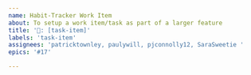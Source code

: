 ```yaml
---
name: Habit-Tracker Work Item
about: To setup a work item/task as part of a larger feature
title: '📝: [task-item]'
labels: 'task-item'
assignees: 'patricktownley, paulywill, pjconnolly12, SaraSweetie '
epics: '#17' 

---
```

